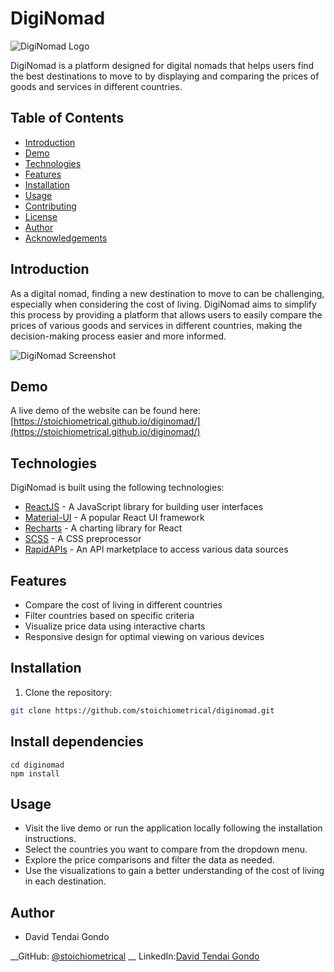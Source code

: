 # DigiNomad

![DigiNomad Logo](assets/diginomad-logo.png)

DigiNomad is a platform designed for digital nomads that helps users find the best destinations to move to by displaying and comparing the prices of goods and services in different countries.

## Table of Contents

- [Introduction](#introduction)
- [Demo](#demo)
- [Technologies](#technologies)
- [Features](#features)
- [Installation](#installation)
- [Usage](#usage)
- [Contributing](#contributing)
- [License](#license)
- [Author](#author)
- [Acknowledgements](#acknowledgements)

## Introduction

As a digital nomad, finding a new destination to move to can be challenging, especially when considering the cost of living. DigiNomad aims to simplify this process by providing a platform that allows users to easily compare the prices of various goods and services in different countries, making the decision-making process easier and more informed.

![DigiNomad Screenshot](assets/diginomad-screenshot.png)

## Demo

A live demo of the website can be found here: [https://stoichiometrical.github.io/diginomad/](https://stoichiometrical.github.io/diginomad/)

## Technologies

DigiNomad is built using the following technologies:

- [ReactJS](https://reactjs.org/) - A JavaScript library for building user interfaces
- [Material-UI](https://mui.com/) - A popular React UI framework
- [Recharts](http://recharts.org/) - A charting library for React
- [SCSS](https://sass-lang.com/) - A CSS preprocessor
- [RapidAPIs](https://rapidapi.com/) - An API marketplace to access various data sources

## Features

- Compare the cost of living in different countries
- Filter countries based on specific criteria
- Visualize price data using interactive charts
- Responsive design for optimal viewing on various devices

## Installation

1. Clone the repository:

```bash
git clone https://github.com/stoichiometrical/diginomad.git

```

## Install dependencies
```
cd diginomad
npm install
```

## Usage
- Visit the live demo or run the application locally following the installation instructions.
- Select the countries you want to compare from the dropdown menu.
- Explore the price comparisons and filter the data as needed.
- Use the visualizations to gain a better understanding of the cost of living in each destination.

## Author
- David Tendai Gondo

__GitHub: [@stoichiometrical](https://github.com/Stoichiometrical)
__ LinkedIn:[David Tendai Gondo](https://www.linkedin.com/in/david-gondo/)
